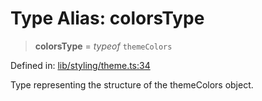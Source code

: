 # Type Alias: colorsType

> **colorsType** = *typeof* `themeColors`

Defined in: [lib/styling/theme.ts:34](https://github.com/aldesgroup/goaldn/blob/6a7943d02984b1a6b41d76a3a483a1484b644076/lib/styling/theme.ts#L34)

Type representing the structure of the themeColors object.
